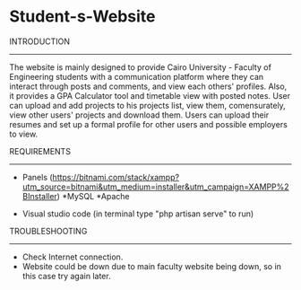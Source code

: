 # Student-s-Website
INTRODUCTION

------------


The website is mainly designed to provide Cairo University - Faculty of Engineering students with a communication platform where they can interact through posts and comments, and view each others' profiles.  Also, it provides a GPA Calculator tool and timetable view with posted notes. User can upload and add projects to his projects list, view them, comensurately, view other users' projects and download them. Users can upload their resumes and set up a formal profile for other users and possible employers to view.


REQUIREMENTS

------------


* Panels (https://bitnami.com/stack/xampp?utm_source=bitnami&utm_medium=installer&utm_campaign=XAMPP%2BInstaller)
  *MySQL
  *Apache
 
* Visual studio code  (in terminal type "php artisan serve" to run)


TROUBLESHOOTING

---------------

* Check Internet connection.
* Website could be down due to main faculty website being down, so in this case try again later.
  
